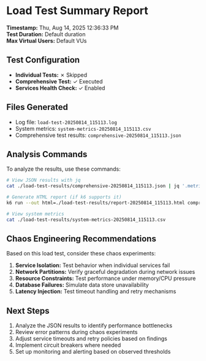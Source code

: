 # Load Test Summary Report

**Timestamp:** Thu, Aug 14, 2025 12:36:33 PM  
**Test Duration:** Default duration  
**Max Virtual Users:** Default VUs

## Test Configuration

- **Individual Tests:** ✗ Skipped
- **Comprehensive Test:** ✓ Executed
- **Services Health Check:** ✓ Enabled

## Files Generated

- Log file: `load-test-20250814_115113.log`
- System metrics: `system-metrics-20250814_115113.csv`
- Comprehensive test results: `comprehensive-20250814_115113.json`

## Analysis Commands

To analyze the results, use these commands:

```bash
# View JSON results with jq
cat ./load-test-results/comprehensive-20250814_115113.json | jq '.metrics'

# Generate HTML report (if k6 supports it)
k6 run --out html=./load-test-results/report-20250814_115113.html comprehensive-load-test.js

# View system metrics
cat ./load-test-results/system-metrics-20250814_115113.csv
```

## Chaos Engineering Recommendations

Based on this load test, consider these chaos experiments:

1. **Service Isolation:** Test behavior when individual services fail
2. **Network Partitions:** Verify graceful degradation during network issues
3. **Resource Constraints:** Test performance under memory/CPU pressure
4. **Database Failures:** Simulate data store unavailability
5. **Latency Injection:** Test timeout handling and retry mechanisms

## Next Steps

1. Analyze the JSON results to identify performance bottlenecks
2. Review error patterns during chaos experiments
3. Adjust service timeouts and retry policies based on findings
4. Implement circuit breakers where needed
5. Set up monitoring and alerting based on observed thresholds

